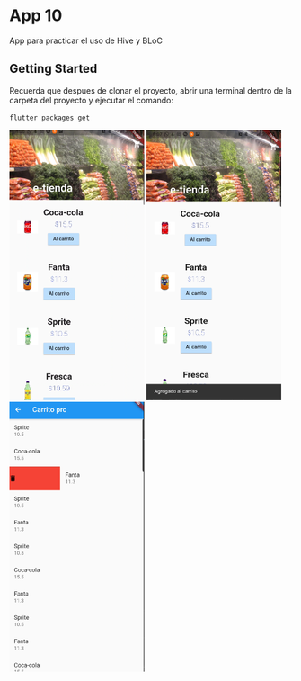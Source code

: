 # App 10

App para practicar el uso de Hive y BLoC

## Getting Started

Recuerda que despues de clonar el proyecto, abrir una terminal dentro de la carpeta del proyecto y ejecutar el comando:

```sh
flutter packages get
``` 
<img src="screenshot/Capture0.PNG" width="240" height="480" />
<img src="screenshot/Capture1.PNG" width="240" height="480" />
<img src="screenshot/Capture2.PNG" width="240" height="480" />
